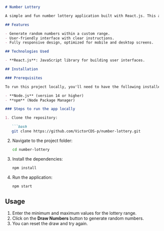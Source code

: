
```markdown
# Number Lottery

A simple and fun number lottery application built with React.js. This app generates random numbers within a user-defined range. 

## Features

- Generate random numbers within a custom range.
- User-friendly interface with clear instructions.
- Fully responsive design, optimized for mobile and desktop screens.

## Technologies Used

- **React.js**: JavaScript library for building user interfaces.

## Installation

### Prerequisites

To run this project locally, you'll need to have the following installed:

- **Node.js** (version 14 or higher)
- **npm** (Node Package Manager)

### Steps to run the app locally

1. Clone the repository:

   ```bash
   git clone https://github.com/VictorCDS-p/number-lottery.git
   ```

2. Navigate to the project folder:

   ```bash
   cd number-lottery
   ```

3. Install the dependencies:

   ```bash
   npm install
   ```

4. Run the application:

   ```bash
   npm start
   ```

## Usage

1. Enter the minimum and maximum values for the lottery range.
2. Click on the **Draw Numbers** button to generate random numbers.
3. You can reset the draw and try again.




